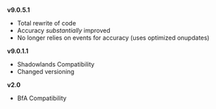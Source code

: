 **v9.0.5.1**
- Total rewrite of code
- Accuracy *substantially* improved
- No longer relies on events for accuracy (uses optimized onupdates)

**v9.0.1.1**

- Shadowlands Compatibility
- Changed versioning

**v2.0**

- BfA Compatibility

